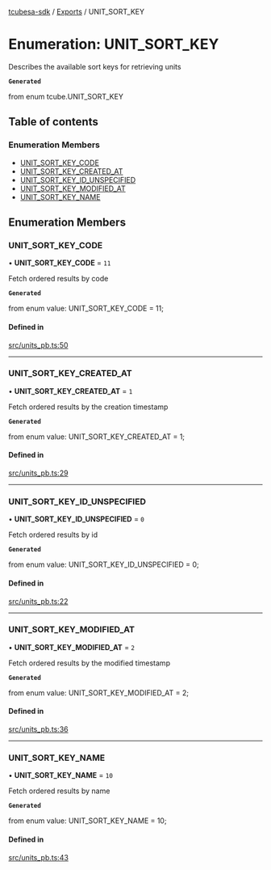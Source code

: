 [tcubesa-sdk](../README.md) / [Exports](../modules.md) / UNIT\_SORT\_KEY

# Enumeration: UNIT\_SORT\_KEY

Describes the available sort keys for retrieving units

**`Generated`**

from enum tcube.UNIT_SORT_KEY

## Table of contents

### Enumeration Members

- [UNIT\_SORT\_KEY\_CODE](UNIT_SORT_KEY.md#unit_sort_key_code)
- [UNIT\_SORT\_KEY\_CREATED\_AT](UNIT_SORT_KEY.md#unit_sort_key_created_at)
- [UNIT\_SORT\_KEY\_ID\_UNSPECIFIED](UNIT_SORT_KEY.md#unit_sort_key_id_unspecified)
- [UNIT\_SORT\_KEY\_MODIFIED\_AT](UNIT_SORT_KEY.md#unit_sort_key_modified_at)
- [UNIT\_SORT\_KEY\_NAME](UNIT_SORT_KEY.md#unit_sort_key_name)

## Enumeration Members

### UNIT\_SORT\_KEY\_CODE

• **UNIT\_SORT\_KEY\_CODE** = ``11``

Fetch ordered results by code

**`Generated`**

from enum value: UNIT_SORT_KEY_CODE = 11;

#### Defined in

[src/units_pb.ts:50](https://github.com/TCUBEAI-TECHNOLOGIES-PRIVATE-LIMITED/ts-sdk/blob/d89536e/src/units_pb.ts#L50)

___

### UNIT\_SORT\_KEY\_CREATED\_AT

• **UNIT\_SORT\_KEY\_CREATED\_AT** = ``1``

Fetch ordered results by the creation timestamp

**`Generated`**

from enum value: UNIT_SORT_KEY_CREATED_AT = 1;

#### Defined in

[src/units_pb.ts:29](https://github.com/TCUBEAI-TECHNOLOGIES-PRIVATE-LIMITED/ts-sdk/blob/d89536e/src/units_pb.ts#L29)

___

### UNIT\_SORT\_KEY\_ID\_UNSPECIFIED

• **UNIT\_SORT\_KEY\_ID\_UNSPECIFIED** = ``0``

Fetch ordered results by id

**`Generated`**

from enum value: UNIT_SORT_KEY_ID_UNSPECIFIED = 0;

#### Defined in

[src/units_pb.ts:22](https://github.com/TCUBEAI-TECHNOLOGIES-PRIVATE-LIMITED/ts-sdk/blob/d89536e/src/units_pb.ts#L22)

___

### UNIT\_SORT\_KEY\_MODIFIED\_AT

• **UNIT\_SORT\_KEY\_MODIFIED\_AT** = ``2``

Fetch ordered results by the modified timestamp

**`Generated`**

from enum value: UNIT_SORT_KEY_MODIFIED_AT = 2;

#### Defined in

[src/units_pb.ts:36](https://github.com/TCUBEAI-TECHNOLOGIES-PRIVATE-LIMITED/ts-sdk/blob/d89536e/src/units_pb.ts#L36)

___

### UNIT\_SORT\_KEY\_NAME

• **UNIT\_SORT\_KEY\_NAME** = ``10``

Fetch ordered results by name

**`Generated`**

from enum value: UNIT_SORT_KEY_NAME = 10;

#### Defined in

[src/units_pb.ts:43](https://github.com/TCUBEAI-TECHNOLOGIES-PRIVATE-LIMITED/ts-sdk/blob/d89536e/src/units_pb.ts#L43)

